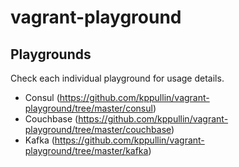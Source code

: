 vagrant-playground
==================

## Playgrounds

Check each individual playground for usage details.

- Consul (https://github.com/kppullin/vagrant-playground/tree/master/consul)
- Couchbase (https://github.com/kppullin/vagrant-playground/tree/master/couchbase)
- Kafka (https://github.com/kppullin/vagrant-playground/tree/master/kafka)
